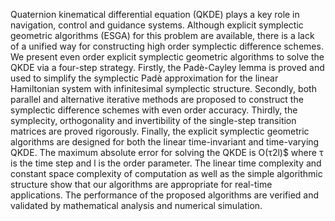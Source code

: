 Quaternion kinematical differential equation (QKDE) plays a key role in navigation, control and guidance systems. Although explicit symplectic geometric algorithms (ESGA) for this problem are available, there is a lack of a unified way for constructing high order symplectic difference schemes. We present even order explicit symplectic
geometric algorithms to solve the QKDE via a four-step strategy. Firstly, the Padè-Cayley lemma is proved and used to simplify the symplectic Padè approximation for the linear Hamiltonian system with infinitesimal symplectic structure. Secondly, both parallel and alternative iterative methods are proposed to construct the symplectic
difference schemes with even order accuracy. Thirdly, the symplecity, orthogonality and invertibility of the single-step transition matrices are proved rigorously. Finally, the explicit symplectic geometric algorithms are designed for both the linear time-invariant and time-varying QKDE. The maximum absolute error for solving the QKDE is O(τ2l)$
where τ is the time step and l is the order parameter. The linear time complexity and constant space complexity of computation as well as the simple algorithmic structure show that our algorithms are appropriate for real-time applications. The performance of the proposed algorithms are verified and validated by mathematical analysis and
numerical simulation.
